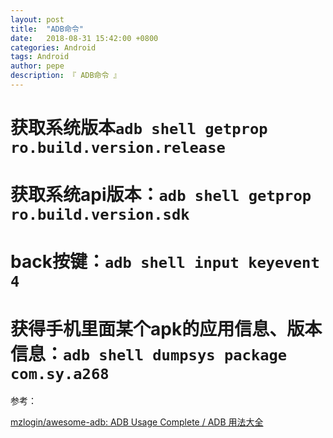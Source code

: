 ```yaml
---
layout: post
title:  "ADB命令"
date:   2018-08-31 15:42:00 +0800
categories: Android
tags: Android
author: pepe
description: 『 ADB命令 』
---
```


# 获取系统版本`adb shell getprop ro.build.version.release`

# 获取系统api版本：`adb shell getprop ro.build.version.sdk`

# back按键：`adb shell input keyevent 4` 

# 获得手机里面某个apk的应用信息、版本信息：`adb shell dumpsys package com.sy.a268`





参考：

[mzlogin/awesome-adb: ADB Usage Complete / ADB 用法大全](https://github.com/mzlogin/awesome-adb)





